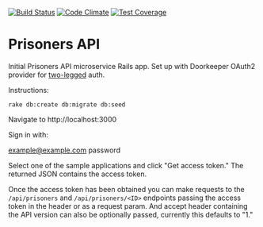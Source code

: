 [![Build Status](https://travis-ci.org/ministryofjustice/prisoners_api.svg?branch=master)](https://travis-ci.org/ministryofjustice/prisoners_api)
[![Code Climate](https://codeclimate.com/github/ministryofjustice/prisoners_api/badges/gpa.svg)](https://codeclimate.com/github/ministryofjustice/prisoners_api)
[![Test Coverage](https://codeclimate.com/github/ministryofjustice/prisoners_api/badges/coverage.svg)](https://codeclimate.com/github/ministryofjustice/prisoners_api/coverage)

# Prisoners API

Initial Prisoners API microservice Rails app. Set up with Doorkeeper OAuth2 provider for [two-legged](https://github.com/doorkeeper-gem/doorkeeper/wiki/Client-Credentials-flow) auth.

Instructions:

`rake db:create db:migrate db:seed`

Navigate to http://localhost:3000

Sign in with:

example@example.com
password

Select one of the sample applications and click "Get access token." The returned JSON contains the access token.

Once the access token has been obtained you can make requests to the `/api/prisoners` and `/api/prisoners/<ID>` endpoints passing the access token in the header or as a request param. And accept header containing the API version can also be optionally passed, currently this defaults to "1."

